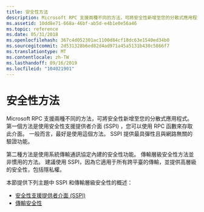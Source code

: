 ```yaml
---
title: 安全性方法
description: Microsoft RPC 支援兩種不同的方法，可將安全性新增至您的分散式應用程式。
ms.assetid: 10dd8e71-668a-46bf-ab5d-e4b1e0e56a46
ms.topic: reference
ms.date: 05/31/2018
ms.openlocfilehash: 367c4d052301ac1100d84cf18dc63e1540ed34b0
ms.sourcegitcommit: 2d531328b6ed82d4ad971a45a5131b430c5866f7
ms.translationtype: MT
ms.contentlocale: zh-TW
ms.lasthandoff: 09/16/2019
ms.locfileid: "104021901"
---
```

# <a name="security-methods"></a>安全性方法

Microsoft RPC 支援兩種不同的方法，可將安全性新增至您的分散式應用程式。 第一個方法是使用安全性支援提供者介面 (SSPI) ，您可以使用 RPC 函數來存取此介面。 一般而言，最好是使用這個方法。 SSPI 提供最具彈性且與網路無關的驗證功能。

第二種方法是使用系統傳輸通訊協定內建的安全性功能。 傳輸層級安全性方法並非慣用的方法。 建議使用 SSPI，因為它適用于所有跨平臺的傳輸，並提供高層級的安全性，包括隱私權。

本節提供下列主題中 SSPI 和傳輸層級安全性的概述：

-   [安全性支援提供者介面 (SSPI)](security-support-provider-interface-sspi-.md)
-   [傳輸安全性](transport-security.md)

 

 




